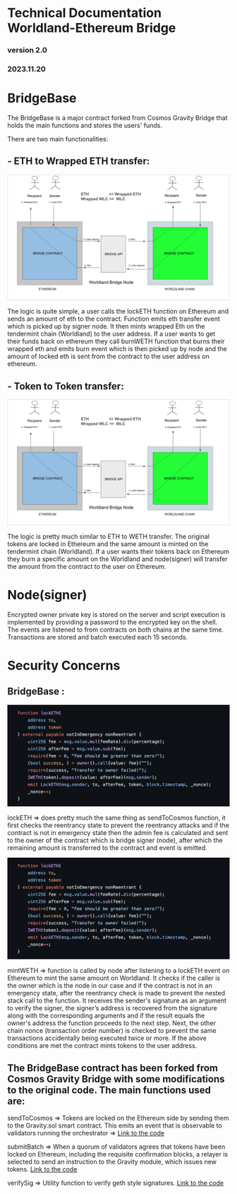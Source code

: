 # Technical Documentation Worldland-Ethereum Bridge

### version 2.0

### 2023.11.20

# BridgeBase

The BridgeBase is a major contract forked from Cosmos Gravity Bridge that holds the main functions and stores the users' funds.

There are two main functionalities:

## - ETH to Wrapped ETH transfer:

![graph_1](assets/graph_1.png)

The logic is quite simple, a user calls the lockETH function on Ethereum and sends an amount of eth to the contract. Function emits eth transfer event which is picked up by signer node. It then mints wrapped Eth on the tendermint chain (Worldland) to the user address. If a user wants to get their funds back on ethereum they call burnWETH function that burns their wrapped eth and emits burn event which is then picked up by node and the amount of locked eth is sent from the contract to the user address on ethereum.

## - Token to Token transfer:

![graph_1](assets/graph_1.png)

The logic is pretty much similar to ETH to WETH transfer. The original tokens are locked in Ethereum and the same amount is minted on the tendermint chain (Worldland). If a user wants their tokens back on Ethereum they burn a specific amount on the Worldland and node(signer) will transfer the amount from the contract to the user on Ethereum.

# Node(signer)

Encrypted owner private key is stored on the server and script execution is implemented by providing a password to the encrypted key on the shell. The events are listened to from contracts on both chains at the same time. Transactions are stored and batch executed each 15 seconds.

# Security Concerns

## BridgeBase :

![lock-eth-png](assets/lock-eth.png)

lockETH => does pretty much the same thing as sendToCosmos function, it first checks the reentrancy state to prevent the reentrancy attacks and if the contract is not in emergency state then the admin fee is calculated and sent to the owner of the contract which is bridge signer (node), after which the remaining amount is transferred to the contract and event is emitted.

![mint-weth-png](assets/lock-eth.png)

mintWETH => function is called by node after listening to a lockETH event on Ethereum to mint the same amount on Worldland. It checks if the caller is the owner which is the node in our case and if the contract is not in an emergency state, after the reentrancy check is made to prevent the nested stack call to the function. It receives the sender's signature as an argument to verify the signer, the signer’s address is recovered from the signature along with the corresponding arguments and if the result equals the owner's address the function proceeds to the next step. Next, the other chain nonce (transaction order number) is checked to prevent the same transactions accidentally being executed twice or more. If the above conditions are met the contract mints tokens to the user address.

## The BridgeBase contract has been forked from Cosmos Gravity Bridge with some modifications to the original code. The main functions used are:

sendToCosmos => Tokens are locked on the Ethereum side by sending them to the Gravity.sol smart contract. This emits an event that is observable to validators running the orchestrator => [Link to the code](https://github.com/Gravity-Bridge/Gravity-Bridge/blob/main/solidity/contracts/Gravity.sol)

submitBatch => When a quorum of validators agrees that tokens have been locked on Ethereum, including the requisite confirmation blocks, a relayer is selected to send an instruction to the Gravity module, which issues new tokens. [Link to the code](https://github.com/Gravity-Bridge/Gravity-Bridge/blob/main/solidity/contracts/Gravity.sol)

verifySig => Utility function to verify geth style signatures. [Link to the code](https://github.com/Gravity-Bridge/Gravity-Bridge/blob/main/solidity/contracts/Gravity.sol)
